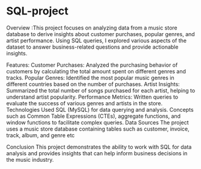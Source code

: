 # SQL-project

Overview :This project focuses on analyzing data from a music store database to derive insights about customer purchases, popular genres, and artist performance. Using SQL queries, I explored various aspects of the dataset to answer business-related questions and provide actionable insights.

Features:
Customer Purchases: Analyzed the purchasing behavior of customers by calculating the total amount spent on different genres and tracks. 
Popular Genres: Identified the most popular music genres in different countries based on the number of purchases.
Artist Insights: Summarized the total number of songs purchased for each artist, helping to understand artist popularity. 
Performance Metrics: Written queries to evaluate the success of various genres and artists in the store. Technologies Used SQL (MySQL) for data querying and analysis.
Concepts such as Common Table Expressions (CTEs), aggregate functions, and window functions to facilitate complex queries. Data Sources The project uses a music store database containing tables such as customer, invoice, track, album, and genre etc

Conclusion This project demonstrates the ability to work with SQL for data analysis and provides insights that can help inform business decisions in the music industry.
